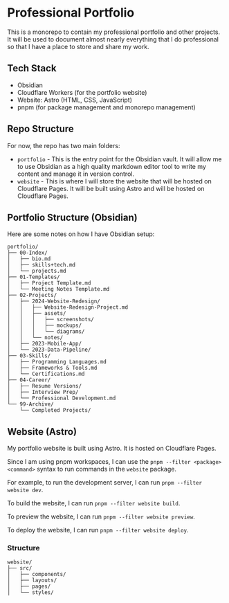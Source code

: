 # Professional Portfolio 

This is a monorepo to contain my professional portfolio and other projects. It will be used to document almost nearly everything that I do professional so that I have a place to store and share my work. 

## Tech Stack
- Obsidian 
- Cloudflare Workers (for the portfolio website)
- Website: Astro (HTML, CSS, JavaScript)
- pnpm (for package management and monorepo management)

## Repo Structure 
For now, the repo has two main folders:
- `portfolio` - This is the entry point for the Obsidian vault. It will allow me to use Obsidian as a high quality markdown editor tool to write my content and manage it in version control. 
- `website` - This is where I will store the website that will be hosted on Cloudflare Pages. It will be built using Astro and will be hosted on Cloudflare Pages. 


## Portfolio Structure (Obsidian)
Here are some notes on how I have Obsidian setup: 

```
portfolio/
├── 00-Index/
│   ├── bio.md
│   ├── skills+tech.md
│   └── projects.md
├── 01-Templates/
│   ├── Project Template.md
│   └── Meeting Notes Template.md
├── 02-Projects/
│   ├── 2024-Website-Redesign/
│   │   ├── Website-Redesign-Project.md
│   │   ├── assets/
│   │   │   ├── screenshots/
│   │   │   ├── mockups/
│   │   │   └── diagrams/
│   │   └── notes/
│   ├── 2023-Mobile-App/
│   └── 2023-Data-Pipeline/
├── 03-Skills/
│   ├── Programming Languages.md
│   ├── Frameworks & Tools.md
│   └── Certifications.md
├── 04-Career/
│   ├── Resume Versions/
│   ├── Interview Prep/
│   └── Professional Development.md
└── 99-Archive/
    └── Completed Projects/
```


## Website (Astro)

My portfolio website is built using Astro. It is hosted on Cloudflare Pages. 

Since I am using pnpm workspaces, I can use the `pnpm --filter <package> <command>` syntax to run commands in the `website` package. 

For example, to run the development server, I can run `pnpm --filter website dev`.

To build the website, I can run `pnpm --filter website build`.

To preview the website, I can run `pnpm --filter website preview`.

To deploy the website, I can run `pnpm --filter website deploy`.

### Structure 

```
website/
├── src/
│   ├── components/
│   ├── layouts/
│   ├── pages/
│   └── styles/
```